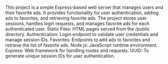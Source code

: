 This project is a simple Express-based web server that manages users and their favorite ads. It provides functionality for user authentication, adding ads to favorites, and retrieving favorite ads. The project stores user sessions, handles login requests, and manages favorite ads for each authenticated user.
Static Files: HTML pages served from the /public directory.
Authentication: Login endpoint to validate user credentials and manage session IDs.
Favorites: Endpoints to add ads to favorites and retrieve the list of favorite ads.
Node.js: JavaScript runtime environment.
Express: Web framework for handling routes and requests.
UUID: To generate unique session IDs for user authentication.
